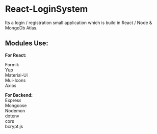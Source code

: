 # React-LoginSystem
Its a login / registration small application which is build in React / Node &amp; MongoDb Atlas.

## Modules Use:<br/>
**For React:**<br/>

Formik<br/>
Yup<br/>
Material-Ui<br/>
Mui-Icons<br/>
Axios <br/>

**For Backend:** <br/>
Express<br/>
Mongoose <br/>
Nodemon <br/>
dotenv <br/>
cors <br/>
bcrypt.js <br/>

